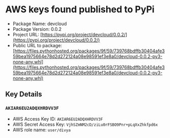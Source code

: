 # AWS keys found published to PyPi

* Package Name: devcloud
* Package Version: 0.0.2
* Project URL: [https://pypi.org/project/devcloud/0.0.2/](https://pypi.org/project/devcloud/0.0.2/)
* Public URL to package: [https://files.pythonhosted.org/packages/9f/59/739768bdffb30404afe359bea1975664e78d2d272124a08e98591ef3e8a0/devcloud-0.0.2-py3-none-any.whl](https://files.pythonhosted.org/packages/9f/59/739768bdffb30404afe359bea1975664e78d2d272124a08e98591ef3e8a0/devcloud-0.0.2-py3-none-any.whl)

## Key Details
### `AKIAR6EU2ADQXHRDVV3F`

* AWS Access Key ID: `AKIAR6EU2ADQXHRDVV3F`
* AWS Secret Access Key: `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` 
* AWS role name: `user/divya`
